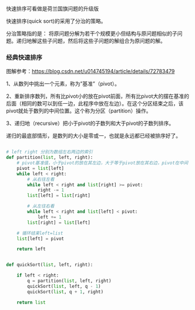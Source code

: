 快速排序可看做是荷兰国旗问题的升级版

快速排序(quick sort)的采用了分治的策略。

分治策略指的是：
将原问题分解为若干个规模更小但结构与原问题相似的子问题。递归地解这些子问题，然后将这些子问题的解组合为原问题的解。

### 经典快速排序

图解参考：https://blog.csdn.net/u014745194/article/details/72783479

1、从数列中挑出一个元素，称为”基准”（pivot）。

2、重新排序数列，所有比pivot小的放在pivot前面，所有比pivot大的摆在基准的后面（相同的数可以到任一边，此程序中放在左边）。在这个分区结束之后，该pivot就处于数列的中间位置。这个称为分区（partition）操作。

3、递归地（recursive）把小于pivot的子数列和大于pivot的子数列排序。

递归的最底部情形，是数列的大小是零或一，也就是永远都已经被排序好了。

```python

# left right 分别为数组左右两边的索引
def partition(list, left, right):
    # pivot基准值，小于pivot的放在其左边，大于等于pivot放在其右边，pivot在中间
    pivot = list[left]
    while left < right:
        # 从右往左看
        while left < right and list[right] >= pivot:
            right -= 1
        list[left] = list[right]

        # 从左往右看
        while left < right and list[left] < pivot:
            left += 1
        list[right] = list[left]

    # 循环结束left=list
    list[left] = pivot

    return left


def quickSort(list, left, right):

    if left < right:
        q = partition(list, left, right)
        quickSort(list, left, q - 1)
        quickSort(list, q + 1, right)

    return list

```
